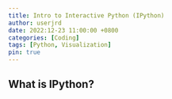 ```yaml
---
title: Intro to Interactive Python (IPython)
author: userjrd
date: 2022:12-23 11:00:00 +0800
categories: [Coding]
tags: [Python, Visualization]
pin: true
---
```


## What is IPython?